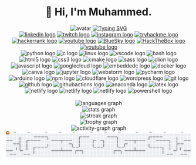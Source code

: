 <div align="center">
    <h1>💫 Hi, I'm Muhammed.</h1>
    <img height="144" src="https://media.giphy.com/media/M9gbBd9nbDrOTu1Mqx/giphy.gif" alt="avatar"  />
    <a href="https://git.io/typing-svg" target="_blank">
        <img src="https://readme-typing-svg.herokuapp.com?font=Space+Grotesk&size=41&duration=4000&pause=1000&color=A0FF14&center=true&vCenter=true&random=true&width=707&height=77&lines=An+Aspiring+Cybersecurity+Engineer;An+Ethical+Hacker+in+Training;A+Security+Enthusiast;A+Future+InfoSec+Professional" alt="Typing SVG">
    </a>
</div>

<div align="center">
    <a href="https://linkedin.com/in/msio" target="_blank"><img src="https://img.shields.io/static/v1?message=LinkedIn&logo=linkedin&label=&color=0077B5&logoColor=white&labelColor=&style=for-the-badge" height="23" alt="linkedin logo"  /></a>
    <a href="https://www.twitch.tv/msio808" target="_blank"><img src="https://img.shields.io/static/v1?message=Twitch&logo=twitch&label=&color=9146FF&logoColor=white&labelColor=&style=for-the-badge" height="23" alt="twitch logo"  /></a>
    <a href="https://instagram.com/msio414" target="_blank"><img src="https://img.shields.io/static/v1?message=Instagram&logo=instagram&label=&color=E4405F&logoColor=white&labelColor=&style=for-the-badge" height="23" alt="instagram logo"  /></a>
    <a href="https://tryhackme.com/p/msio/" target="_blank"><img src="https://img.shields.io/static/v1?message=TryHackMe&logo=tryhackme&label=&color=FFFFFF&logoColor=990000&labelColor=&style=for-the-badge" height="23" alt="tryhackme logo"  /></a>
    <a href="https://hackerrank.com/profile/mrmasio/" target="_blank"><img src="https://img.shields.io/static/v1?message=HackerRank&logo=hackerrank&label=&color=2EC866&logoColor=white&labelColor=&style=for-the-badge" height="23" alt="hackerrank logo"  /></a>
    <a href="https://youtube.com/@logstacklabs" target="_blank"><img src="https://img.shields.io/static/v1?message=Youtube&logo=youtube&label=&color=FF0000&logoColor=white&labelColor=&style=for-the-badge" height="23" alt="youtube logo"  /></a>
    <a href="https://bsky.app/profile/msio.me" target="_blank"><img src="https://img.shields.io/static/v1?message=BlueSky&logo=bluesky&label=&color=0285FF&logoColor=white&labelColor=&style=for-the-badge" height="23" alt="BlueSky logo"  /></a>
    <a href="https://referral.hackthebox.com/mzED68I" target="_blank"><img src="https://img.shields.io/static/v1?message=HackTheBox&logo=hackthebox&label=&color=FFFFFF&logoColor=009900&labelColor=&style=for-the-badge" height="23" alt="HackTheBox logo"  /></a>
    <a href="https://leetcode.com/u/msio" target="_blank"><img src="https://img.shields.io/static/v1?message=Leetcode&logo=leetcode&label=&color=black&logoColor=gold&labelColor=&style=for-the-badge" height="23" alt="youtube logo"  /></a>
</div>

<div align="center">
    <img src="https://skillicons.dev/icons?i=py" height="41" alt="python logo"  />
    <img src="https://cdn.jsdelivr.net/gh/devicons/devicon/icons/c/c-original.svg" height="41" alt="c logo"  />
    <img src="https://cdn.jsdelivr.net/gh/devicons/devicon/icons/linux/linux-original.svg" height="41" alt="linux logo"  />
    <img src="https://cdn.jsdelivr.net/gh/devicons/devicon/icons/vscode/vscode-original.svg" height="41" alt="vscode logo"  />
    <img src="https://cdn.simpleicons.org/gnubash/4EAA25" height="41" alt="bash logo"  />
    <img src="https://cdn.jsdelivr.net/gh/devicons/devicon/icons/html5/html5-original.svg" height="41" alt="html5 logo"  />
    <img src="https://cdn.jsdelivr.net/gh/devicons/devicon/icons/css3/css3-original.svg" height="41" alt="css3 logo"  />
    <img src="https://cdn.jsdelivr.net/gh/devicons/devicon/icons/cmake/cmake-original.svg" height="41" alt="cmake logo"  />
    <img src="https://cdn.jsdelivr.net/gh/devicons/devicon/icons/sass/sass-original.svg" height="41" alt="sass logo"  />
    <img src="https://cdn.jsdelivr.net/gh/devicons/devicon/icons/clion/clion-original.svg" height="41" alt="clion logo"  />
    <img src="https://cdn.jsdelivr.net/gh/devicons/devicon/icons/javascript/javascript-original.svg" height="41" alt="javascript logo"  />
    <img src="https://cdn.jsdelivr.net/gh/devicons/devicon/icons/googlecloud/googlecloud-original.svg" height="41" alt="googlecloud logo"  />
    <img src="https://cdn.jsdelivr.net/gh/devicons/devicon/icons/embeddedc/embeddedc-original.svg" height="41" alt="embeddedc logo"  />
    <img src="https://cdn.jsdelivr.net/gh/devicons/devicon/icons/docker/docker-original.svg" height="41" alt="docker logo"  />
    <img src="https://cdn.jsdelivr.net/gh/devicons/devicon/icons/canva/canva-original.svg" height="41" alt="canva logo"  />
    <img src="https://cdn.jsdelivr.net/gh/devicons/devicon/icons/jupyter/jupyter-original.svg" height="41" alt="jupyter logo"  />
    <img src="https://cdn.jsdelivr.net/gh/devicons/devicon/icons/webstorm/webstorm-original.svg" height="41" alt="webstorm logo"  />
    <img src="https://cdn.jsdelivr.net/gh/devicons/devicon/icons/pycharm/pycharm-original.svg" height="41" alt="pycharm logo"  />
    <img src="https://cdn.jsdelivr.net/gh/devicons/devicon/icons/arduino/arduino-original.svg" height="41" alt="arduino logo"  />
    <img src="https://cdn.jsdelivr.net/gh/devicons/devicon/icons/npm/npm-original-wordmark.svg" height="41" alt="npm logo"  />
    <img src="https://cdn.simpleicons.org/cloudflare/F38020" height="41" alt="cloudflare logo"  />
    <img src="https://cdn.jsdelivr.net/gh/devicons/devicon/icons/wordpress/wordpress-original.svg" height="41" alt="wordpress logo"  />
    <img src="https://cdn.jsdelivr.net/gh/devicons/devicon/icons/git/git-original.svg" height="41" alt="git logo"  />
    <img src="https://cdn.jsdelivr.net/gh/devicons/devicon/icons/github/github-original.svg" height="41" alt="github logo"  />
    <img src="https://skillicons.dev/icons?i=githubactions" height="41" alt="githubactions logo"  />
    <img src="https://cdn.jsdelivr.net/gh/devicons/devicon/icons/anaconda/anaconda-original.svg" height="41" alt="anaconda logo"  />
    <img src="https://cdn.simpleicons.org/latex/008080" height="41" alt="latex logo"  />
    <img src="https://cdn.simpleicons.org/netlify/00C7B7" height="41" alt="netlify logo"  />
    <img src="https://cdn.simpleicons.org/markdown/FFFFFF" height="41" alt="netlify logo"  />
    <img src="https://cdn.simpleicons.org/cisco/1BA0D7" height="41" alt="netlify logo"  />
    <img src="https://skillicons.dev/icons?i=powershell" height="41" alt="powershell logo"  />
</div>

<br>

<div align="center">
    <img src="https://github-readme-stats.vercel.app/api/top-langs?username=msio414&locale=en&hide_title=false&layout=compact&card_width=320&langs_count=5&theme=dracula&hide_border=false&order=2" height="150" alt="languages graph" /> <br>
    <img src="https://github-readme-stats.vercel.app/api?username=msio414&hide_title=false&hide_rank=false&show_icons=true&include_all_commits=true&count_private=true&disable_animations=false&theme=dracula&locale=en&hide_border=false&order=1" height="150" alt="stats graph" /> <br>
    <img src="https://streak-stats.demolab.com?user=msio414&locale=en&mode=daily&theme=dracula&hide_border=false&border_radius=5&order=3" height="150" alt="streak graph" /> <br>
    <img src="https://github-profile-trophy.vercel.app?username=msio414&theme=dracula&column=-1&row=1&margin-w=8&margin-h=8&no-bg=false&no-frame=false&order=4" height="150" alt="trophy graph" /> <br>
    <img src="https://github-readme-activity-graph.vercel.app/graph?username=msio414&radius=16&theme=dracula&area=true&order=5" height="313" alt="activity-graph graph"  />
    <picture>
        <source media="(prefers-color-scheme: dark)" srcset="https://raw.githubusercontent.com/msio414/msio414/output/pacman-contribution-graph-dark.svg">
        <source media="(prefers-color-scheme: light)" srcset="https://raw.githubusercontent.com/msio414/msio414/output/pacman-contribution-graph.svg">
        <img alt="pacman contribution graph" src="https://raw.githubusercontent.com/msio414/msio414/output/pacman-contribution-graph.svg">
    </picture>
</div>





<!--
[![Typing SVG](https://readme-typing-svg.herokuapp.com?font=Space+Grotesk&size=41&duration=4000&pause=1000&color=A0FF14&center=true&vCenter=true&random=true&width=707&height=77&lines=An+Aspiring+Cybersecurity+Engineer;An+Ethical+Hacker+in+Training;A+Security+Enthusiast;A+Future+InfoSec+Professional)](https://git.io/typing-svg)
## 🌐 Socials:
[![Bluesky](https://img.shields.io/badge/bluesky-0285FF?style=for-the-badge&logo=bluesky&logoColor=%23FFFFFF)](https://bsky.app/profile/msio.me)
# 📊 GitHub Stats:
# 💻 Tech Stack:
![C](https://img.shields.io/badge/c-%2300599C.svg?style=for-the-badge&logo=c&logoColor=white) ![CSS3](https://img.shields.io/badge/css3-%231572B6.svg?style=for-the-badge&logo=css3&logoColor=white) ![HTML5](https://img.shields.io/badge/html5-%23E34F26.svg?style=for-the-badge&logo=html5&logoColor=white) ![Bash Script](https://img.shields.io/badge/bash_script-%23121011.svg?style=for-the-badge&logo=gnu-bash&logoColor=white) ![PowerShell](https://img.shields.io/badge/PowerShell-%235391FE.svg?style=for-the-badge&logo=powershell&logoColor=white) ![Python](https://img.shields.io/badge/python-3670A0?style=for-the-badge&logo=python&logoColor=ffdd54) ![Markdown](https://img.shields.io/badge/markdown-%23000000.svg?style=for-the-badge&logo=markdown&logoColor=white) ![LaTeX](https://img.shields.io/badge/latex-%23008080.svg?style=for-the-badge&logo=latex&logoColor=white) ![Linux](https://img.shields.io/badge/Linux-%23000000.svg?style=for-the-badge&logo=linux&logoColor=%yellow) ![Netlify](https://img.shields.io/badge/netlify-%23000000.svg?style=for-the-badge&logo=netlify&logoColor=#00C7B7) ![Cloudflare](https://img.shields.io/badge/Cloudflare-F38020?style=for-the-badge&logo=Cloudflare&logoColor=white) ![Google Cloud](https://img.shields.io/badge/GoogleCloud-%234285F4.svg?style=for-the-badge&logo=google-cloud&logoColor=white) ![Anaconda](https://img.shields.io/badge/Anaconda-%2344A833.svg?style=for-the-badge&logo=anaconda&logoColor=white) ![NPM](https://img.shields.io/badge/NPM-%23CB3837.svg?style=for-the-badge&logo=npm&logoColor=white) ![TryHackMe](https://img.shields.io/badge/Tryhackme-%23FFFFFF.svg?style=for-the-badge&logo=Tryhackme&logoColor=%23990000) ![HackTheBox](https://img.shields.io/badge/Hackthebox-%23FFFFFF.svg?style=for-the-badge&logo=hackthebox&logoColor=%23009900) ![Canva](https://img.shields.io/badge/Canva-%2300C4CC.svg?style=for-the-badge&logo=Canva&logoColor=white) ![Git](https://img.shields.io/badge/git-%23F05033.svg?style=for-the-badge&logo=git&logoColor=white) ![GitHub](https://img.shields.io/badge/github-%23121011.svg?style=for-the-badge&logo=github&logoColor=white) ![GitHub Actions](https://img.shields.io/badge/github%20actions-%232671E5.svg?style=for-the-badge&logo=githubactions&logoColor=white) ![Arduino](https://img.shields.io/badge/-Arduino-00979D?style=for-the-badge&logo=Arduino&logoColor=white) ![Cisco](https://img.shields.io/badge/cisco-%23049fd9.svg?style=for-the-badge&logo=cisco&logoColor=black) ![CMake](https://img.shields.io/badge/CMake-%23008FBA.svg?style=for-the-badge&logo=cmake&logoColor=white) ![Docker](https://img.shields.io/badge/docker-%230db7ed.svg?style=for-the-badge&logo=docker&logoColor=white) ![Wordpress](https://img.shields.io/badge/Wordpress-%23FFFFFF.svg?style=for-the-badge&logo=wordpress&logoColor=%23191919) ![Jetbrains Software](https://img.shields.io/badge/Jetbrains-%23000000.svg?style=for-the-badge&logo=jetbrains&logoColor=%23FFFFFF)
-->
